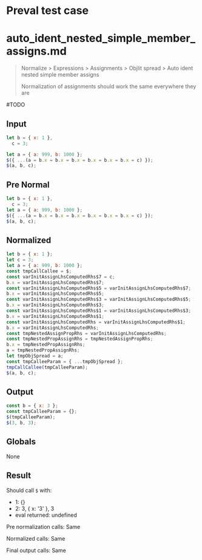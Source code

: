 # Preval test case

# auto_ident_nested_simple_member_assigns.md

> Normalize > Expressions > Assignments > Objlit spread > Auto ident nested simple member assigns
>
> Normalization of assignments should work the same everywhere they are

#TODO

## Input

`````js filename=intro
let b = { x: 1 },
  c = 3;

let a = { a: 999, b: 1000 };
$({ ...(a = b.x = b.x = b.x = b.x = b.x = b.x = c) });
$(a, b, c);
`````

## Pre Normal

`````js filename=intro
let b = { x: 1 },
  c = 3;
let a = { a: 999, b: 1000 };
$({ ...(a = b.x = b.x = b.x = b.x = b.x = b.x = c) });
$(a, b, c);
`````

## Normalized

`````js filename=intro
let b = { x: 1 };
let c = 3;
let a = { a: 999, b: 1000 };
const tmpCallCallee = $;
const varInitAssignLhsComputedRhs$7 = c;
b.x = varInitAssignLhsComputedRhs$7;
const varInitAssignLhsComputedRhs$5 = varInitAssignLhsComputedRhs$7;
b.x = varInitAssignLhsComputedRhs$5;
const varInitAssignLhsComputedRhs$3 = varInitAssignLhsComputedRhs$5;
b.x = varInitAssignLhsComputedRhs$3;
const varInitAssignLhsComputedRhs$1 = varInitAssignLhsComputedRhs$3;
b.x = varInitAssignLhsComputedRhs$1;
const varInitAssignLhsComputedRhs = varInitAssignLhsComputedRhs$1;
b.x = varInitAssignLhsComputedRhs;
const tmpNestedAssignPropRhs = varInitAssignLhsComputedRhs;
const tmpNestedPropAssignRhs = tmpNestedAssignPropRhs;
b.x = tmpNestedPropAssignRhs;
a = tmpNestedPropAssignRhs;
let tmpObjSpread = a;
const tmpCalleeParam = { ...tmpObjSpread };
tmpCallCallee(tmpCalleeParam);
$(a, b, c);
`````

## Output

`````js filename=intro
const b = { x: 3 };
const tmpCalleeParam = {};
$(tmpCalleeParam);
$(3, b, 3);
`````

## Globals

None

## Result

Should call `$` with:
 - 1: {}
 - 2: 3, { x: '3' }, 3
 - eval returned: undefined

Pre normalization calls: Same

Normalized calls: Same

Final output calls: Same
